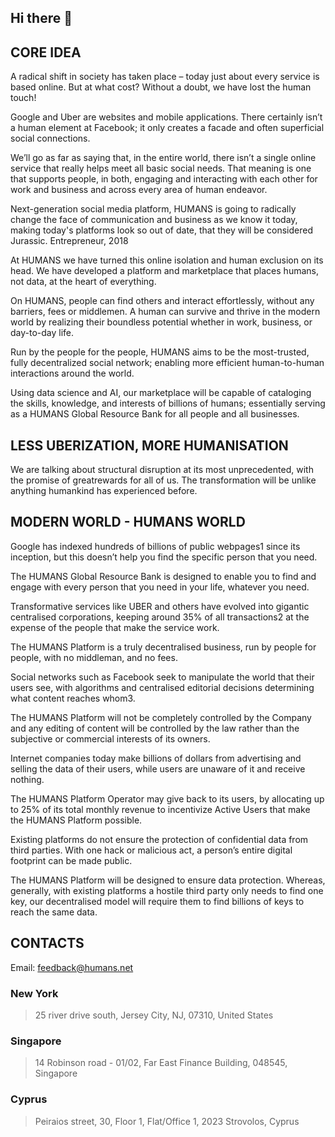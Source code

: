 ## Hi there 👋

<!--

**Here are some ideas to get you started:**

🙋‍♀️ A short introduction - what is your organization all about?
🌈 Contribution guidelines - how can the community get involved?
👩‍💻 Useful resources - where can the community find your docs? Is there anything else the community should know?
🍿 Fun facts - what does your team eat for breakfast?
🧙 Remember, you can do mighty things with the power of [Markdown](https://docs.github.com/github/writing-on-github/getting-started-with-writing-and-formatting-on-github/basic-writing-and-formatting-syntax)
-->

## CORE IDEA
A radical shift in society has taken place – today just about every service is based online. But at what cost? Without a doubt, we have lost the human touch!

Google and Uber are websites and mobile applications. There certainly isn’t a human element at Facebook; it only creates a facade and often superficial social connections.

We’ll go as far as saying that, in the entire world, there isn’t a single online service that really helps meet all basic social needs. That meaning is one that supports people, in both, engaging and interacting with each other for work and business and across every area of human endeavor.

Next-generation social media platform, HUMANS is going to radically change the face of communication and business as we know it today, making today's platforms look so out of date, that they will be considered Jurassic.
Entrepreneur, 2018

At HUMANS we have turned this online isolation and human exclusion on its head. We have developed a platform and marketplace that places humans, not data, at the heart of everything.

On HUMANS, people can find others and interact effortlessly, without any barriers, fees or middlemen. A human can survive and thrive in the modern world by realizing their boundless potential whether in work, business, or day-to-day life.

Run by the people for the people, HUMANS aims to be the most-trusted, fully decentralized social network; enabling more efficient human-to-human interactions around the world.

Using data science and AI, our marketplace will be capable of cataloging the skills, knowledge, and interests of billions of humans; essentially serving as a HUMANS Global Resource Bank for all people and all businesses.

## LESS UBERIZATION, MORE HUMANISATION
We are talking about structural disruption at its most unprecedented, with the promise of greatrewards for all of us. The transformation will be unlike anything humankind has experienced before.

## MODERN WORLD - HUMANS WORLD

Google has indexed hundreds of billions of public webpages1 since its inception, but this doesn’t help you find the specific person that you need.

The HUMANS Global Resource Bank is designed to enable you to find and engage with every person that you need in your life, whatever you need.

Transformative services like UBER and others have evolved into gigantic centralised corporations, keeping around 35% of all transactions2 at the expense of the people that make the service work.

The HUMANS Platform is a truly decentralised business, run by people for people, with no middleman, and no fees.

Social networks such as Facebook seek to manipulate the world that their users see, with algorithms and centralised editorial decisions determining what content reaches whom3.

The HUMANS Platform will not be completely controlled by the Company and any editing of content will be controlled by the law rather than the subjective or commercial interests of its owners.

Internet companies today make billions of dollars from advertising and selling the data of their users, while users are unaware of it and receive nothing.

The HUMANS Platform Operator may give back to its users, by allocating up to 25% of its total monthly revenue to incentivize Active Users that make the HUMANS Platform possible.

Existing platforms do not ensure the protection of confidential data from third parties. With one hack or malicious act, a person’s entire digital footprint can be made public.

The HUMANS Platform will be designed to ensure data protection. Whereas, generally, with existing platforms a hostile third party only needs to find one key, our decentralised model will require them to find billions of keys to reach the same data.

## CONTACTS

Email: feedback@humans.net

### New York

> 25 river drive south, Jersey City, NJ, 07310, United States

### Singapore

> 14 Robinson road - 01/02, Far East Finance Building, 048545, Singapore

### Cyprus

> Peiraios street, 30, Floor 1, Flat/Office 1, 2023 Strovolos, Cyprus
